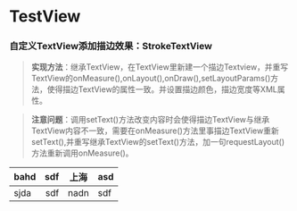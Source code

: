 # TestView

### **自定义TextView添加描边效果：StrokeTextView**

> **实现方法**：继承TextView，在TextView里新建一个描边Textview，并重写TextView的onMeasure(),onLayout(),onDraw(),setLayoutParams()方法，使得描边TextView的属性一致。并设置描边颜色，描边宽度等XML属性。

> **注意问题**：调用setText()方法改变内容时会使得描边TextView与继承TextView内容不一致，需要在onMeasure()方法里事描边TextView重新setText(),并重写继承TextView的setText()方法，加一句requestLayout()方法重新调用onMeasure()。


| bahd | sdf | 上海 | asd |
| ---- |  ---: | :--:  | :---  |
| sjda | sdf | nadn | sdf|
